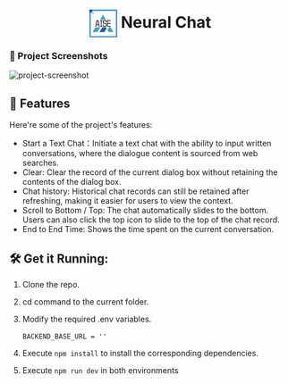 <h1 align="center" id="title"><img align="center" src="./static/favicon.png" alt="project-image" width="50" height="50">
Neural Chat</h1>

### 📸 Project Screenshots

![project-screenshot](https://imgur.com/YFakQ7J.png)

<h2>🧐 Features</h2>

Here're some of the project's features:

- Start a Text Chat：Initiate a text chat with the ability to input written conversations, where the dialogue content is sourced from web searches.
- Clear: Clear the record of the current dialog box without retaining the contents of the dialog box.
- Chat history: Historical chat records can still be retained after refreshing, making it easier for users to view the context.
- Scroll to Bottom / Top: The chat automatically slides to the bottom. Users can also click the top icon to slide to the top of the chat record.
- End to End Time: Shows the time spent on the current conversation.

<h2>🛠️ Get it Running:</h2>

1. Clone the repo.

2. cd command to the current folder.

3. Modify the required .env variables.
   ```
   BACKEND_BASE_URL = ''
   ```
4. Execute `npm install` to install the corresponding dependencies.

5. Execute `npm run dev` in both environments
